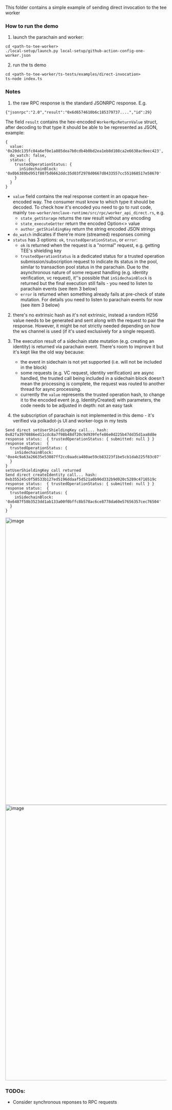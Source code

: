 This folder contains a simple example of sending direct invocation to the tee worker

### How to run the demo

1. launch the parachain and worker:

```
cd <path-to-tee-worker>
./local-setup/launch.py local-setup/github-action-config-one-worker.json
```

2. run the ts demo

```
cd <path-to-tee-worker/ts-tests/examples/direct-invocation>
ts-node index.ts
```

### Notes

1. the raw RPC response is the standard JSONRPC response. E.g.

```
{"jsonrpc":"2.0","result":"0x6d6574610b6c185379737....","id":29}
```

The field `result` contains the hex-encoded `WorkerRpcReturnValue` struct, after decoding to that type it should be able to be represented as JSON, example:

```
{
  value: '0x20dc135fc04a6ef0e1a885dea7b0cdb4b0bd2ea1eb8d108ca2e6638ac0eec423',
  do_watch: false,
  status: {
    trustedOperationStatus: {
      inSidechainBlock: '0x0b6389bd951f8075d6662ddc35d03f2978d0667d8433557cc551868517e58670'
    }
  }
}
```

-   `value` field contains the real response content in an opaque hex-encoded way. The consumer must know to which type it should be decoded. To check how it's encoded you need to go to rust code, mainly `tee-worker/enclave-runtime/src/rpc/worker_api_direct.rs`, e.g.
    -   `state_getStorage` returns the raw result without any encoding
    -   `state_executeGetter` return the encoded Option<> value
    -   `author_getShieldingKey` return the string encoded JSON strings
-   `do_watch` indicates if there're more (streamed) responses coming
-   `status` has 3 options: `ok`, `trustedOperationStatus`, or `error`:
    -   `ok` is returned when the request is a "normal" request, e.g. getting TEE's shielding key
    -   `trustedOperationStatus` is a dedicated status for a trusted operation submission/subscription request to indicate its status in the pool, similar to transaction pool status in the parachain. Due to the asynchronous nature of some request handling (e.g. identity verification, vc request), it''s possible that `inSidechainBlock` is returned but the final execution still fails - you need to listen to parachain events (see item 3 below)
    -   `error` is returned when something already fails at pre-check of state mutation. For details you need to listen to parachain events for now (see item 3 below)

2. there's no extrinsic hash as it's not extrinsic, instead a random H256 value needs to be generated and sent along with the request to pair the response. However, it might be not strictly needed depending on how the ws channel is used (if it's used exclusively for a single request).

3. The execution result of a sidechain state mutation (e.g. creating an identity) is returned via parachain event. There's room to improve it but it's kept like the old way because:

    - the event in sidechain is not yet supported (i.e. will not be included in the block)
    - some requests (e.g. VC request, identity verification) are async handled, the trusted call being included in a sidechain block doesn't mean the processing is complete, the request was routed to another thread for async processing.
    - currently the `value` represents the trusted operation hash, to change it to the encoded event (e.g. IdentityCreated) with parameters, the code needs to be adjusted in depth: not an easy task

4. the subscription of parachain is not implemented in this demo - it's verified via polkadot-js UI and worker-logs in my tests

```
Send direct setUserShieldingKey call... hash: 0x82fa3970886ed11cdc8a7f98b48df20c9d939fefe86e0d225b47dd35d1aa8d8e
response status:  { trustedOperationStatus: { submitted: null } }
response status:  {
  trustedOperationStatus: {
    inSidechainBlock: '0xe4c9a63a26635e53087ff2cc0aadca480ae59cb83223f1be5cb1dab225f83c07'
  }
}
setUserShieldingKey call returned
Send direct createIdentity call... hash: 0xb355245c0f58533b127ed5196ddaaf5d521a0b96d332b9d020c5289c4716519c
response status:  { trustedOperationStatus: { submitted: null } }
response status:  {
  trustedOperationStatus: {
    inSidechainBlock: '0x6487f58b3523dd1ab133a00f0bffc8b578ac6ce8778da60e57656357cec76504'
  }
}
```

<img width="899" alt="image" src="https://github.com/litentry/litentry-parachain/assets/7630809/2f0f70cc-c25f-4069-b8c1-0376ab954a77">

<img width="862" alt="image" src="https://github.com/litentry/litentry-parachain/assets/7630809/489b3ccc-a22b-4aa8-9b8a-ef82914ad181">

### TODOs:

-   Consider synchronous reponses to RPC requests
